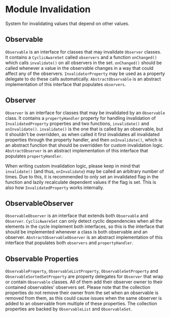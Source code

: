 # Module Invalidation

System for invalidating values that depend on other values.

## Observable

`Observable` is an interface for classes that may invalidate `Observer` classes. It contains a `CyclicAwareSet` called 
`observers` and a function `onChanged()` which calls `invalidate()` on all observers in the set. `onChanged()` should be
called whenever a value in the observable changes in a way that could affect any of the observers. `InvalidatorProperty` 
may be used as a property delegate to do these calls automatically. `AbstractObservable` is an abstract implementation 
of this interface that populates `observers`.

## Observer

`Observer` is an interface for classes that may be invalidated by an `Observable` class. It contains a `propertyHandler`
property for handling invalidation of `InvalidatedProperty` properties and two functions, `invalidate()` and 
`onInvalidate()`. `invalidate()` is the one that is called by an observable, but it shouldn't be overridden, as when 
called it first invalidates all invalidated properties through the property handler, and then `onInvalidate()`, which is
an abstract function that should be overridden for custom invalidation logic. `AbstractObserver` is an abstract 
implementation of this interface that populates `propertyHandler`.

When writing custom invalidation logic, please keep in mind that `invalidate()` (and thus, `onInvalidate`) may be called
an arbitrary number of times. Due to this, it is recommended to only set an invalidated flag in the function and lazily
recalculate dependent values if the flag is set. This is also how `InvalidatedProperty` works internally.

## ObservableObserver

`ObservableObserver` is an interface that extends both `Observable` and `Observer`. `CyclicAwareSet` can only detect
cyclic dependencies when all the elements in the cycle implement both interfaces, so this is the interface that should
be implemented whenever a class is both observable and an observer. `AbstractObservableObserver` is an abstract 
implementation of this interface that populates both `observers` and `propertyHandler`.

## Observable Properties

`ObservableProperty`, `ObservableListProperty`, `ObservableSetProperty` and `ObservableSortedSetProperty` are property
delegates for `Observer` that wrap or contain `Observable` classes. All of them add their observer owner to their 
contained observables' observers set. Please note that the collection properties do not remove their owner from the set
when an observable is removed from them, as this could cause issues when the same observer is added to an observable 
from multiple of these properties. The collection properties are backed by `ObservableList` and `ObservableSet`.